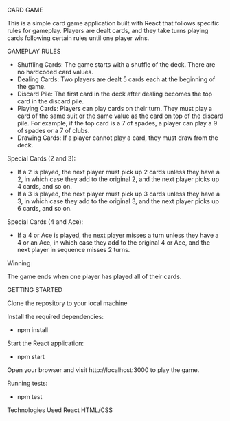 CARD GAME

This is a simple card game application built with React that follows specific rules for gameplay. Players are dealt cards, and they take turns playing cards following certain rules until one player wins.

GAMEPLAY RULES

- Shuffling Cards: The game starts with a shuffle of the deck. There are no hardcoded card values.
- Dealing Cards: Two players are dealt 5 cards each at the beginning of the game.
- Discard Pile: The first card in the deck after dealing becomes the top card in the discard pile.
- Playing Cards: Players can play cards on their turn. They must play a card of the same suit or the same value as the card on top of the discard pile. For example, if the top card is a 7 of spades, a player can play a 9 of spades or a 7 of clubs.
- Drawing Cards: If a player cannot play a card, they must draw from the deck.

Special Cards (2 and 3):

- If a 2 is played, the next player must pick up 2 cards unless they have a 2, in which case they add to the original 2, and the next player picks up 4 cards, and so on.
- If a 3 is played, the next player must pick up 3 cards unless they have a 3, in which case they add to the original 3, and the next player picks up 6 cards, and so on.

Special Cards (4 and Ace):

- If a 4 or Ace is played, the next player misses a turn unless they have a 4 or an Ace, in which case they add to the original 4 or Ace, and the next player in sequence misses 2 turns.

Winning

The game ends when one player has played all of their cards.

GETTING STARTED

Clone the repository to your local machine

Install the required dependencies:

- npm install

Start the React application:

- npm start

Open your browser and visit http://localhost:3000 to play the game.

Running tests:

- npm test

Technologies Used
React
HTML/CSS
